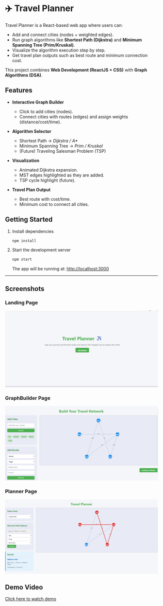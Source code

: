 # ✈️ Travel Planner 
Travel Planner is a React-based web app where users can:
- Add and connect cities (nodes + weighted edges).
- Run graph algorithms like **Shortest Path (Dijkstra)** and **Minimum Spanning Tree (Prim/Kruskal)**.
- Visualize the algorithm execution step by step.
- Get travel plan outputs such as best route and minimum connection cost.

This project combines **Web Development (ReactJS + CSS)** with **Graph Algorithms (DSA)**.

## Features
- **Interactive Graph Builder**  
  - Click to add cities (nodes).  
  - Connect cities with routes (edges) and assign weights (distance/cost/time).  

- **Algorithm Selector**  
  - Shortest Path → *Dijkstra / A\**  
  - Minimum Spanning Tree → *Prim / Kruskal*  
  - (Future) Traveling Salesman Problem (TSP)  

- **Visualization**  
  - Animated Dijkstra expansion.  
  - MST edges highlighted as they are added.  
  - TSP cycle highlight (future).  

- **Travel Plan Output**  
  - Best route with cost/time.  
  - Minimum cost to connect all cities. 

## Getting Started

1. Install dependencies  
   ```bash
   npm install
   ```

2. Start the development server  
   ```bash
   npm start
   ```

   The app will be running at: [http://localhost:3000](http://localhost:3000)

---

## Screenshots

### Landing Page
![Landing Page](./1.png)

### GraphBuilder Page
![GraphBuilder Page](./2.png)

### Planner Page 
![Planner Page](./3.png)
## Demo Video
[Click here to watch demo](./app_overview/travel%20planner.mp4)

